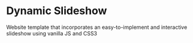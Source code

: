 # Dynamic Slideshow

Website template that incorporates an easy-to-implement and interactive slideshow using vanilla JS and CSS3